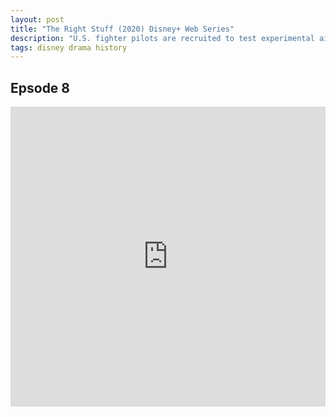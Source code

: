 ```yaml
---
layout: post
title: "The Right Stuff (2020) Disney+ Web Series"
description: "U.S. fighter pilots are recruited to test experimental aircraft and rockets to become first Mercury astronauts. TV adaptation of Tom Wolfe's book, 'The Right Stuff'."
tags: disney drama history
---
```



## Epsode 8

<div class="responsive-container">
<iframe src="https://drive.google.com/file/d/1rL0WoDcfbwWjQx74MsHR1wEhOZGSaaND/preview" frameborder="0" marginwidth="0" marginheight="0" scrolling="NO" width="100%" height="480" allowfullscreen></iframe>
<div style="width: 80px; height: 80px; position: absolute; opacity: 0; right: 0px; top: 0px;"> </div></div>
